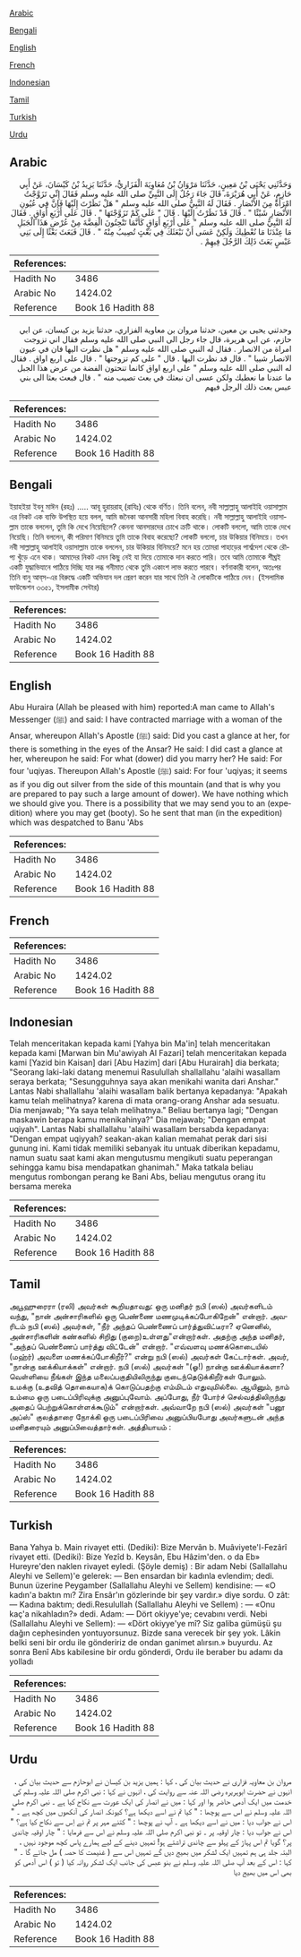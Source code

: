 [Arabic](#arabic)

[Bengali](#bengali)

[English](#english)

[French](#french)

[Indonesian](#indonesian)

[Tamil](#tamil)

[Turkish](#turkish)

[Urdu](#urdu)

## Arabic


<div dir="rtl" lang="ar" style={{fontSize:'larger',backgroundColor:'#f8f9fa',padding:20}}>
وَحَدَّثَنِي يَحْيَى بْنُ مَعِينٍ، حَدَّثَنَا مَرْوَانُ بْنُ مُعَاوِيَةَ الْفَزَارِيُّ، حَدَّثَنَا يَزِيدُ بْنُ كَيْسَانَ، عَنْ أَبِي حَازِمٍ، عَنْ أَبِي هُرَيْرَةَ، قَالَ جَاءَ رَجُلٌ إِلَى النَّبِيِّ صلى الله عليه وسلم فَقَالَ إِنِّي تَزَوَّجْتُ امْرَأَةً مِنَ الأَنْصَارِ ‏.‏ فَقَالَ لَهُ النَّبِيُّ صلى الله عليه وسلم ‏"‏ هَلْ نَظَرْتَ إِلَيْهَا فَإِنَّ فِي عُيُونِ الأَنْصَارِ شَيْئًا ‏"‏ ‏.‏ قَالَ قَدْ نَظَرْتُ إِلَيْهَا ‏.‏ قَالَ ‏"‏ عَلَى كَمْ تَزَوَّجْتَهَا ‏"‏ ‏.‏ قَالَ عَلَى أَرْبَعِ أَوَاقٍ ‏.‏ فَقَالَ لَهُ النَّبِيُّ صلى الله عليه وسلم ‏"‏ عَلَى أَرْبَعِ أَوَاقٍ كَأَنَّمَا تَنْحِتُونَ الْفِضَّةَ مِنْ عُرْضِ هَذَا الْجَبَلِ مَا عِنْدَنَا مَا نُعْطِيكَ وَلَكِنْ عَسَى أَنْ نَبْعَثَكَ فِي بَعْثٍ تُصِيبُ مِنْهُ ‏"‏ ‏.‏ قَالَ فَبَعَثَ بَعْثًا إِلَى بَنِي عَبْسٍ بَعَثَ ذَلِكَ الرَّجُلَ فِيهِمْ ‏.‏
</div>
<div style={{backgroundColor:'#f8f9fa',padding:20, marginBottom: 10}}><table> <thead> <tr> <th>References:</th> <th></th> </tr> </thead> <tbody><tr><td>Hadith No</td><td>3486</td></tr><tr><td>Arabic No</td><td>1424.02</td></tr><tr><td>Reference</td><td>Book 16 Hadith 88</td></tr></tbody></table></div>


<div dir="rtl" lang="ar" style={{fontSize:'larger',backgroundColor:'#f8f9fa',padding:20}}>
وحدثني يحيى بن معين، حدثنا مروان بن معاوية الفزاري، حدثنا يزيد بن كيسان، عن ابي حازم، عن ابي هريرة، قال جاء رجل الى النبي صلى الله عليه وسلم فقال اني تزوجت امراة من الانصار . فقال له النبي صلى الله عليه وسلم " هل نظرت اليها فان في عيون الانصار شييا " . قال قد نظرت اليها . قال " على كم تزوجتها " . قال على اربع اواق . فقال له النبي صلى الله عليه وسلم " على اربع اواق كانما تنحتون الفضة من عرض هذا الجبل ما عندنا ما نعطيك ولكن عسى ان نبعثك في بعث تصيب منه " . قال فبعث بعثا الى بني عبس بعث ذلك الرجل فيهم
</div>
<div style={{backgroundColor:'#f8f9fa',padding:20, marginBottom: 10}}><table> <thead> <tr> <th>References:</th> <th></th> </tr> </thead> <tbody><tr><td>Hadith No</td><td>3486</td></tr><tr><td>Arabic No</td><td>1424.02</td></tr><tr><td>Reference</td><td>Book 16 Hadith 88</td></tr></tbody></table></div>

## Bengali


<div dir="ltr" lang="bn" style={{fontSize:'larger',backgroundColor:'#f8f9fa',padding:20}}>
ইয়াহইয়া ইবনু মাঈন (রহঃ) ..... আবূ হুরায়রাহ্ (রাযিঃ) থেকে বর্ণিত। তিনি বলেন, নবী সাল্লাল্লাহু আলাইহি ওয়াসাল্লাম এর নিকট এক ব্যক্তি উপস্থিত হয়ে বলল, আমি জনৈকা আনসারী মহিলা বিবাহ করেছি। নবী সাল্লাল্লাহু আলাইহি ওয়াসাল্লাম তাকে বললেন, তুমি কি দেখে নিয়েছিলে? কেননা আনসারদের চোখে ক্রটি থাকে। লোকটি বললো, আমি তাকে দেখে নিয়েছি। তিনি বললেন, কী পরিমাণ বিনিময়ে তুমি তাকে বিবাহ করেছো? লোকটি বললো, চার উকিয়ার বিনিময়ে। তখন নবী সাল্লাল্লাহু আলাইহি ওয়াসাল্লাম তাকে বললেন, চার উকিয়ার বিনিময়ে? মনে হয় তোমরা পাহাড়ের পার্শ্বদেশ থেকে রৌপ্য খুঁড়ে এনে থাক। আমাদের নিকট এমন কিছু নেই যা দিয়ে তোমাকে দান করতে পারি। তবে আমি তোমাকে শীঘ্রই একটি যুদ্ধাভিযানে পাঠিয়ে দিচ্ছি যার লব্ধ গনীমাত থেকে তুমি একাংশ লাভ করতে পারবে। বর্ণনাকারী বলেন, অতঃপর তিনি বানু আব্‌স-এর বিরুদ্ধে একটি অভিযান দল প্রেরণ করেন যার সাথে তিনি ঐ লোকটিকে পাঠিয়ে দেন। (ইসলামিক ফাউন্ডেশন ৩৩৫১, ইসলামীক সেন্টার)
</div>
<div style={{backgroundColor:'#f8f9fa',padding:20, marginBottom: 10}}><table> <thead> <tr> <th>References:</th> <th></th> </tr> </thead> <tbody><tr><td>Hadith No</td><td>3486</td></tr><tr><td>Arabic No</td><td>1424.02</td></tr><tr><td>Reference</td><td>Book 16 Hadith 88</td></tr></tbody></table></div>

## English


<div dir="ltr" lang="en" style={{fontSize:'larger',backgroundColor:'#f8f9fa',padding:20}}>
Abu Huraira (Allah be pleased with him) reported:A man came to Allah's Messenger (ﷺ) and said: I have contracted marriage with a woman of the Ansar, whereupon Allah's Apostle (ﷺ) said: Did you cast a glance at her, for there is something in the eyes of the Ansar? He said: I did cast a glance at her, whereupon he said: For what (dower) did you marry her? He said: For four 'uqiyas. Thereupon Allah's Apostle (ﷺ) said: For four 'uqiyas; it seems as if you dig out silver from the side of this mountain (and that is why you are prepared to pay such a large amount of dower). We have nothing which we should give you. There is a possibility that we may send you to an (expedition) where you may get (booty). So he sent that man (in the expedition) which was despatched to Banu 'Abs
</div>
<div style={{backgroundColor:'#f8f9fa',padding:20, marginBottom: 10}}><table> <thead> <tr> <th>References:</th> <th></th> </tr> </thead> <tbody><tr><td>Hadith No</td><td>3486</td></tr><tr><td>Arabic No</td><td>1424.02</td></tr><tr><td>Reference</td><td>Book 16 Hadith 88</td></tr></tbody></table></div>

## French


<div dir="ltr" lang="fr" style={{fontSize:'larger',backgroundColor:'#f8f9fa',padding:20}}>

</div>
<div style={{backgroundColor:'#f8f9fa',padding:20, marginBottom: 10}}><table> <thead> <tr> <th>References:</th> <th></th> </tr> </thead> <tbody><tr><td>Hadith No</td><td>3486</td></tr><tr><td>Arabic No</td><td>1424.02</td></tr><tr><td>Reference</td><td>Book 16 Hadith 88</td></tr></tbody></table></div>

## Indonesian


<div dir="ltr" lang="id" style={{fontSize:'larger',backgroundColor:'#f8f9fa',padding:20}}>
Telah menceritakan kepada kami [Yahya bin Ma'in] telah menceritakan kepada kami [Marwan bin Mu'awiyah Al Fazari] telah menceritakan kepada kami [Yazid bin Kaisan] dari [Abu Hazim] dari [Abu Hurairah] dia berkata; "Seorang laki-laki datang menemui Rasulullah shallallahu 'alaihi wasallam seraya berkata; "Sesungguhnya saya akan menikahi wanita dari Anshar." Lantas Nabi shallallahu 'alaihi wasallam balik bertanya kepadanya: "Apakah kamu telah melihatnya? karena di mata orang-orang Anshar ada sesuatu. Dia menjawab; "Ya saya telah melihatnya." Beliau bertanya lagi; "Dengan maskawin berapa kamu menikahinya?" Dia mejawab; "Dengan empat uqiyah". Lantas Nabi shallallahu 'alaihi wasallam bersabda kepadanya: "Dengan empat uqiyyah? seakan-akan kalian memahat perak dari sisi gunung ini. Kami tidak memiliki sebanyak itu untuak diberikan kepadamu, namun suatu saat kami akan mengutusmu mengikuti suatu peperangan sehingga kamu bisa mendapatkan ghanimah." Maka tatkala beliau mengutus rombongan perang ke Bani Abs, beliau mengutus orang itu bersama mereka
</div>
<div style={{backgroundColor:'#f8f9fa',padding:20, marginBottom: 10}}><table> <thead> <tr> <th>References:</th> <th></th> </tr> </thead> <tbody><tr><td>Hadith No</td><td>3486</td></tr><tr><td>Arabic No</td><td>1424.02</td></tr><tr><td>Reference</td><td>Book 16 Hadith 88</td></tr></tbody></table></div>

## Tamil


<div dir="ltr" lang="ta" style={{fontSize:'larger',backgroundColor:'#f8f9fa',padding:20}}>
அபூஹுரைரா (ரலி) அவர்கள் கூறியதாவது: ஒரு மனிதர் நபி (ஸல்) அவர்களிடம் வந்து, "நான் அன்சாரிகளில் ஒரு பெண்ணை மணமுடிக்கப்போகிறேன்" என்றார். அவரிடம் நபி (ஸல்) அவர்கள், "நீர் அந்தப் பெண்ணைப் பார்த்துவிட்டீரா? ஏனெனில், அன்சாரிகளின் கண்களில் சிறிது (குறை)உள்ளது"என்றார்கள். அதற்கு அந்த மனிதர், "அந்தப் பெண்ணைப் பார்த்து விட்டேன்" என்றார். "எவ்வளவு மணக்கொடையில் (மஹ்ர்) அவளை மணக்கப்போகிறீர்?" என்று நபி (ஸல்) அவர்கள் கேட்டார்கள். அவர், "நான்கு ஊக்கியாக்கள்" என்றார். நபி (ஸல்) அவர்கள் "(ஓ!) நான்கு ஊக்கியாக்களா? வெள்ளியை நீங்கள் இந்த மலைப்பகுதியிலிருந்து குடைந்தெடுக்கிறீர்கள் போலும். உமக்கு (உதவித் தொகையாக)க் கொடுப்பதற்கு எம்மிடம் எதுவுமில்லை. ஆயினும், நாம் உம்மை ஒரு படைப்பிரிவுக்கு அனுப்புவோம். அப்போது, நீர் போர்ச் செல்வத்திலிருந்து அதைப் பெற்றுக்கொள்ளக்கூடும்" என்றார்கள். அவ்வாறே நபி (ஸல்) அவர்கள் "பனூ அப்ஸ்" குலத்தாரை நோக்கி ஒரு படைப்பிரிவை அனுப்பியபோது அவர்களுடன் அந்த மனிதரையும் அனுப்பிவைத்தார்கள். அத்தியாயம் :
</div>
<div style={{backgroundColor:'#f8f9fa',padding:20, marginBottom: 10}}><table> <thead> <tr> <th>References:</th> <th></th> </tr> </thead> <tbody><tr><td>Hadith No</td><td>3486</td></tr><tr><td>Arabic No</td><td>1424.02</td></tr><tr><td>Reference</td><td>Book 16 Hadith 88</td></tr></tbody></table></div>

## Turkish


<div dir="ltr" lang="tr" style={{fontSize:'larger',backgroundColor:'#f8f9fa',padding:20}}>
Bana Yahya b. Main rivayet etti. (Dediki): Bize Mervân b. Muâviyete'l-Fezârî rivayet etti. (Dediki): Bize Yezîd b. Keysân, Ebu Hâzim'den. o da Eb» Hureyre'den naklen rivayet eyledi. (Şöyle demiş) : Bir adam Nebi (Sallallahu Aleyhi ve Sellem)'e gelerek: — Ben ensardan bir kadınla evlendim; dedi. Bunun üzerine Peygamber (Sallallahu Aleyhi ve Sellem) kendisine: — «O kadın'a baktın mı? Zira Ensâr'ın gözlerinde bir şey vardır.» diye sordu. O zât: — Kadına baktım; dedi.Resulullah (Sallallahu Aleyhi ve Sellem) : — «Onu kaç'a nikahladın?» dedi. Adam: — Dört okiyye'ye; cevabını verdi. Nebi (Sallallahu Aleyhi ve Sellem): — «Dört okiyye'ye mî? Siz galiba gümüşü şu dağın cephesinden yontuyorsunuz. Bizde sana verecek bir şey yok. Lâkin belki seni bir ordu ile göndeririz de ondan ganimet alırsın.» buyurdu. Az sonra Benî Abs kabilesine bir ordu gönderdi, Ordu ile beraber bu adamı da yolladı
</div>
<div style={{backgroundColor:'#f8f9fa',padding:20, marginBottom: 10}}><table> <thead> <tr> <th>References:</th> <th></th> </tr> </thead> <tbody><tr><td>Hadith No</td><td>3486</td></tr><tr><td>Arabic No</td><td>1424.02</td></tr><tr><td>Reference</td><td>Book 16 Hadith 88</td></tr></tbody></table></div>

## Urdu


<div dir="rtl" lang="ur" style={{fontSize:'larger',backgroundColor:'#f8f9fa',padding:20}}>
مروان بن معاویہ فزاری نے حدیث بیان کی ، کہا : ہمیں یزید بن کیسان نے ابوحازم سے حدیث بیان کی ، انہوں نے حضرت ابوہریرہ رضی اللہ عنہ سے روایت کی ، انہوں نے کہا : نبی اکرم صلی اللہ علیہ وسلم کی خدمت میں ایک آدمی حاضر ہوا اور کہا : میں نے انصار کی ایک عورت سے نکاح کیا ہے ۔ نبی اکرم صلی اللہ علیہ وسلم نے اس سے پوچھا : " کیا تم نے اسے دیکھا ہے؟ کیونکہ انصار کی آنکھوں میں کچھ ہے ۔ " اس نے جواب دیا : میں نے اسے دیکھا ہے ۔ آپ نے پوچھا : " کتنے مہر پر تم نے اِس سے نکاح کیا ہے؟ " اس نے جواب دیا : چار اوقیہ پر ۔ تو نبی اکرم صلی اللہ علیہ وسلم نے اس سے فرمایا : " چار اوقیہ چاندی پر؟ گویا تم اس پہاڑ کے پہلو سے چاندی تراشتے ہو! تمہیں دینے کے لیے ہمارے پاس کچھ موجود نہیں ، البتہ جلد ہی ہم تمہیں ایک لشکر میں بھیج دیں گے تمہیں اس سے ( غنیمت کا حصہ ) مل جائے گا ۔ " کہا : اس کے بعد آپ صلی اللہ علیہ وسلم نے بنو عبس کی جانب ایک لشکر روانہ کیا ( تو ) اس آدمی کو بھی اس میں بھیج دیا
</div>
<div style={{backgroundColor:'#f8f9fa',padding:20, marginBottom: 10}}><table> <thead> <tr> <th>References:</th> <th></th> </tr> </thead> <tbody><tr><td>Hadith No</td><td>3486</td></tr><tr><td>Arabic No</td><td>1424.02</td></tr><tr><td>Reference</td><td>Book 16 Hadith 88</td></tr></tbody></table></div>